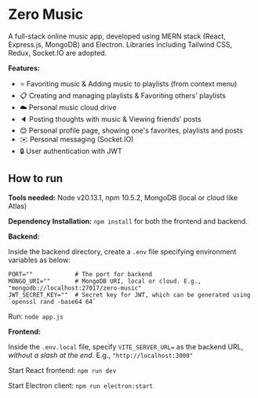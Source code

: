 # Zero Music

A full-stack online music app, developed using MERN stack (React, Express.js, MongoDB) and Electron. Libraries including Tailwind CSS, Redux, Socket.IO are adopted.

[comment]: <> (TODO: Demo images)

**Features:**

- :star: Favoriting music & Adding music to playlists (from context menu)
- :clipboard: Creating and managing playlists & Favoriting others' playlists
- :cloud: Personal music cloud drive
- :speaker: Posting thoughts with music & Viewing friends' posts
- :blush: Personal profile page, showing one's favorites, playlists and posts
- :envelope: Personal messaging (Socket.IO)
- :lock: User authentication with JWT

## How to run

**Tools needed:** Node v20.13.1, npm 10.5.2, MongoDB (local or cloud like Atlas)

[comment]: <> (TODO: MongoDB db setup)

**Dependency Installation:** `npm install` for both the frontend and backend.

**Backend:**

Inside the backend directory, create a `.env` file specifying environment variables as below:

```
PORT=""            # The port for backend
MONGO_URI=""       # MongoDB URI, local or cloud. E.g., "mongodb://localhost:27017/zero-music"
JWT_SECRET_KEY=""  # Secret key for JWT, which can be generated using `openssl rand -base64 64`
```

Run: `node app.js`

**Frontend:**

Inside the `.env.local` file, specify `VITE_SERVER_URL=` as the backend URL, *without a slash at the end*.
E.g., `"http://localhost:3000"`

Start React frontend: `npm run dev`

Start Electron client: `npm run electron:start`
